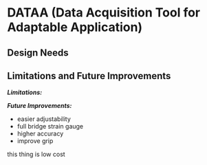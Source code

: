 # DATAA (Data Acquisition Tool for Adaptable Application)

## Design Needs


## Limitations and Future Improvements
***Limitations:***

***Future Improvements:***
- easier adjustability
- full bridge strain gauge
- higher accuracy
- improve grip


this thing is low cost

